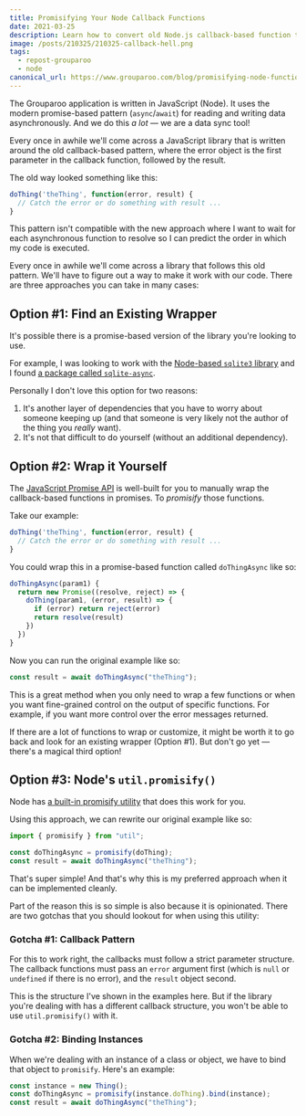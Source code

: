 ```yaml
---
title: Promisifying Your Node Callback Functions
date: 2021-03-25
description: Learn how to convert old Node.js callback-based function to new and shiny promised-based functions.
image: /posts/210325/210325-callback-hell.png
tags:
  - repost-grouparoo
  - node
canonical_url: https://www.grouparoo.com/blog/promisifying-node-functions
---
```


The Grouparoo application is written in JavaScript (Node). It uses the modern promise-based pattern (`async`/`await`) for reading and writing data asynchronously. And we do this _a lot_ — we are a data sync tool!

Every once in awhile we'll come across a JavaScript library that is written around the old callback-based pattern, where the error object is the first parameter in the callback function, followed by the result.

The old way looked something like this:

```js
doThing('theThing', function(error, result) {
  // Catch the error or do something with result ...
}
```

This pattern isn't compatible with the new approach where I want to wait for each asynchronous function to resolve so I can predict the order in which my code is executed.

Every once in awhile we'll come across a library that follows this old pattern. We'll have to figure out a way to make it work with our code. There are three approaches you can take in many cases:

## Option #1: Find an Existing Wrapper

It's possible there is a promise-based version of the library you're looking to use.

For example, I was looking to work with the [Node-based `sqlite3` library](https://github.com/mapbox/node-sqlite3) and I found [a package called `sqlite-async`](https://github.com/fhellwig/sqlite-async).

Personally I don't love this option for two reasons:

1. It's another layer of dependencies that you have to worry about someone keeping up (and that someone is very likely not the author of the thing you _really_ want).
2. It's not that difficult to do yourself (without an additional dependency).

## Option #2: Wrap it Yourself

The [JavaScript Promise API](https://developer.mozilla.org/en-US/docs/Web/JavaScript/Reference/Global_Objects/Promise) is well-built for you to manually wrap the callback-based functions in promises. To _promisify_ those functions.

Take our example:

```js
doThing('theThing', function(error, result) {
  // Catch the error or do something with result ...
}
```

You could wrap this in a promise-based function called `doThingAsync` like so:

```js
doThingAsync(param1) {
  return new Promise((resolve, reject) => {
    doThing(param1, (error, result) => {
      if (error) return reject(error)
      return resolve(result)
    })
  })
}
```

Now you can run the original example like so:

```js
const result = await doThingAsync("theThing");
```

This is a great method when you only need to wrap a few functions or when you want fine-grained control on the output of specific functions. For example, if you want more control over the error messages returned.

If there are a lot of functions to wrap or customize, it might be worth it to go back and look for an existing wrapper (Option #1). But don't go yet — there's a magical third option!

## Option #3: Node's `util.promisify()`

Node has [a built-in promisify utility](https://nodejs.org/dist/latest/docs/api/util.html#util_util_promisify_original) that does this work for you.

Using this approach, we can rewrite our original example like so:

```js
import { promisify } from "util";

const doThingAsync = promisify(doThing);
const result = await doThingAsync("theThing");
```

That's super simple! And that's why this is my preferred approach when it can be implemented cleanly.

Part of the reason this is so simple is also because it is opinionated. There are two gotchas that you should lookout for when using this utility:

### Gotcha #1: Callback Pattern

For this to work right, the callbacks must follow a strict parameter structure. The callback functions must pass an `error` argument first (which is `null` or `undefined` if there is no error), and the `result` object second.

This is the structure I've shown in the examples here. But if the library you're dealing with has a different callback structure, you won't be able to use `util.promisify()` with it.

### Gotcha #2: Binding Instances

When we're dealing with an instance of a class or object, we have to bind that object to `promisify`. Here's an example:

```js
const instance = new Thing();
const doThingAsync = promisify(instance.doThing).bind(instance);
const result = await doThingAsync("theThing");
```
